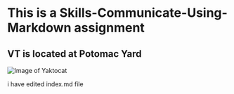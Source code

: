 # This is a Skills-Communicate-Using-Markdown assignment 
## VT is located at Potomac Yard

![Image of Yaktocat](https://octodex.github.com/images/yaktocat.png)














i have edited index.md file

